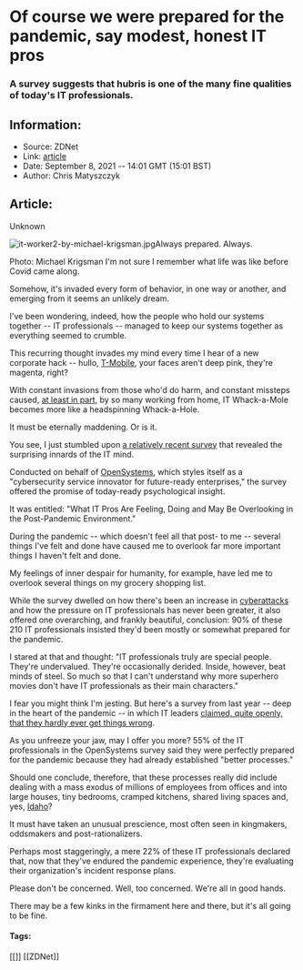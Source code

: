 # Of course we were prepared for the pandemic, say modest, honest IT pros
### A survey suggests that hubris is one of the many fine qualities of today's IT professionals.

## Information:
+ Source: ZDNet
+ Link: [article](https://www.zdnet.com/article/of-course-we-were-prepared-for-the-pandemic-say-modest-honest-it-pros/)
+ Date: September 8, 2021 -- 14:01 GMT (15:01 BST)
+ Author: Chris Matyszczyk


## Article:
Unknown

![it-worker2-by-michael-krigsman.jpg](https://www.zdnet.com/a/hub/i/2021/07/03/9bdfd626-3d0b-420e-8236-5a9841061baf/it-worker2-by-michael-krigsman.jpg)Always prepared. Always.


 Photo: Michael Krigsman
 I'm not sure I remember what life was like before Covid came along.


Somehow, it's invaded every form of behavior, in one way or another, and emerging from it seems an unlikely dream.

I've been wondering, indeed, how the people who hold our systems together -- IT professionals -- managed to keep our systems together as everything seemed to crumble.

This recurring thought invades my mind every time I hear of a new corporate hack -- hullo, [T-Mobile](https://www.zdnet.com/article/t-mobile-hack-everything-you-need-to-know/), your faces aren't deep pink, they're magenta, right?

With constant invasions from those who'd do harm, and constant missteps caused, [at least in part](https://www.zdnet.com/article/millennials-are-twice-as-likely-to-ignore-office-it-rules/), by so many working from home, IT Whack-a-Mole becomes more like a headspinning Whack-a-Hole. 

It must be eternally maddening. Or is it.

You see, I just stumbled upon [a relatively recent survey](https://www.open-systems.com/blog/what-it-pros-are-feeling-doing-and-may-be-overlooking-in-the-post-pandemic-environment/) that revealed the surprising innards of the IT mind.






Conducted on behalf of [OpenSystems](https://www.open-systems.com/), which styles itself as a "cybersecurity service innovator for future-ready enterprises," the survey offered the promise of today-ready psychological insight. 

It was entitled: "What IT Pros Are Feeling, Doing and May Be Overlooking in the Post-Pandemic Environment."

During the pandemic -- which doesn't feel all that post- to me -- several things I've felt and done have caused me to overlook far more important things I haven't felt and done. 

My feelings of inner despair for humanity, for example, have led me to overlook several things on my grocery shopping list.

While the survey dwelled on how there's been an increase in [cyberattacks](https://www.zdnet.com/topic/security/) and how the pressure on IT professionals has never been greater, it also offered one overarching, and frankly beautiful, conclusion: 90% of these 210 IT professionals insisted they'd been mostly or somewhat prepared for the pandemic.

I stared at that and thought: "IT professionals truly are special people. They're undervalued. They're occasionally derided. Inside, however, beat minds of steel. So much so that I can't understand why more superhero movies don't have IT professionals as their main characters."

I fear you might think I'm jesting. But here's a survey from last year -- deep in the heart of the pandemic -- in which IT leaders [claimed, quite openly, that they hardly ever get things wrong](https://www.zdnet.com/article/it-leaders-hardly-ever-get-it-wrong-say-it-leaders/).

As you unfreeze your jaw, may I offer you more? 55% of the IT professionals in the OpenSystems survey said they were perfectly prepared for the pandemic because they had already established "better processes."

Should one conclude, therefore, that these processes really did include dealing with a mass exodus of millions of employees from offices and into large houses, tiny bedrooms, cramped kitchens, shared living spaces and, yes, [Idaho](https://www.zdnet.com/article/5-reasons-engineers-should-leave-the-bay-area-and-5-reasons-to-stay/)?

It must have taken an unusual prescience, most often seen in kingmakers, oddsmakers and post-rationalizers.

Perhaps most staggeringly, a mere 22% of these IT professionals declared that, now that they've endured the pandemic experience, they're evaluating their organization's incident response plans.

Please don't be concerned. Well, too concerned. We're all in good hands. 

There may be a few kinks in the firmament here and there, but it's all going to be fine. 





#### Tags:
[[]] [[ZDNet]]
